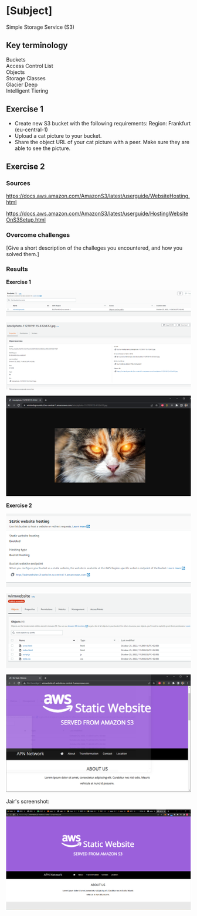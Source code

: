 # [Subject]
Simple Storage Service (S3)

## Key terminology
Buckets  
Access Control List  
Objects  
Storage Classes  
Glacier Deep  
Intelligent Tiering  


## Exercise 1

* Create new S3 bucket with the following requirements:
Region: Frankfurt (eu-central-1)
* Upload a cat picture to your bucket.
* Share the object URL of your cat picture with a peer. Make sure they are able to see the picture.


## Exercise 2




### Sources
https://docs.aws.amazon.com/AmazonS3/latest/userguide/WebsiteHosting.html  

https://docs.aws.amazon.com/AmazonS3/latest/userguide/HostingWebsiteOnS3Setup.html

### Overcome challenges
[Give a short description of the challeges you encountered, and how you solved them.]

### Results
**Exercise 1**  

![screenshot](/00_includes/AWS/Week-1/exercise-1-1.PNG)  

![screenshot](/00_includes/AWS/Week-1/exercise-1-2.PNG) 

![screenshot](/00_includes/AWS/Week-1/exercise-1-3.PNG)   

**Exercise 2**  

![screenshot](/00_includes/AWS/Week-1/exercise-2-1.PNG)  

![screenshot](/00_includes/AWS/Week-1/exercise-2-2.PNG)  

![screenshot](/00_includes/AWS/Week-1/exercise-2-3.PNG)  

Jair's screenshot:  

![screenshot](/00_includes/AWS/Week-1/exercise-2-4.PNG)  